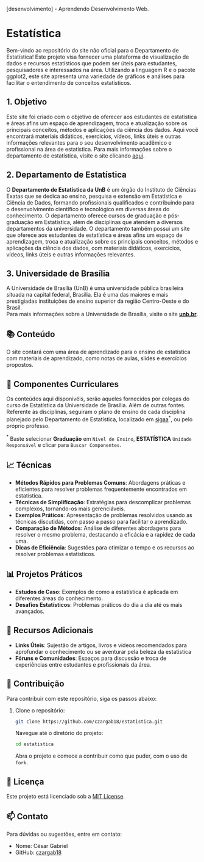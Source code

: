 [desenvolvimento] - Aprendendo Desenvolvimento Web.

# Estatística

Bem-vindo ao repositório do site não oficial para o Departamento de Estatística! Este projeto visa fornecer uma plataforma de visualização de dados e recursos estatísticos que podem ser úteis para estudantes, pesquisadores e interessados na área. Utilizando a linguagem R e o pacote ggplot2, este site apresenta uma variedade de gráficos e análises para facilitar o entendimento de conceitos estatísticos.

## 1. Objetivo

Este site foi criado com o objetivo de oferecer aos estudantes de estatística e áreas afins um espaço de aprendizagem, troca e atualização sobre os principais conceitos, métodos e aplicações da ciência dos dados. Aqui você encontrará materiais didáticos, exercícios, vídeos, links úteis e outras informações relevantes para o seu desenvolvimento acadêmico e profissional na área de estatística.
Para mais informações sobre o departamento de estatística, visite o site clicando [aqui](https://www.estatistica.unb.br).

## 2. Departamento de Estatística

O **Departamento de Estatística da UnB** é um órgão do Instituto de Ciências Exatas que se dedica ao ensino, pesquisa e extensão em Estatística e Ciência de Dados, formando profissionais qualificados e contribuindo para o desenvolvimento científico e tecnológico em diversas áreas do conhecimento. O departamento oferece cursos de graduação e pós-graduação em Estatística, além de disciplinas que atendem a diversos departamentos da universidade. O departamento também possui um site que oferece aos estudantes de estatística e áreas afins um espaço de aprendizagem, troca e atualização sobre os principais conceitos, métodos e aplicações da ciência dos dados, com materiais didáticos, exercícios, vídeos, links úteis e outras informações relevantes.

## 3. Universidade de Brasília

A Universidade de Brasília (UnB) é uma universidade pública brasileira situada na capital federal, Brasília. Ela é uma das maiores e mais prestigiadas instituições de ensino superior da região Centro-Oeste e do Brasil.  
Para mais informações sobre a Universidade de Brasília, visite o site [**unb.br**](https://www.unb.br).

## 📚 Conteúdo

O site contará com uma área de aprendizado para o ensino de estatística com materiais de aprendizado, como notas de aulas, slides e exercícios propostos.

## 🏫 Componentes Curriculares

Os conteúdos aqui disponivéis, serão aqueles fornecidos por colegas do curso de Estatística da Universidade de Brasília. Além de outras fontes. Referente às disciplinas, seguiram o plano de ensino de cada disciplina planejado pelo Departamento de Estatística, localizado em [sigaa](https://sigaa.unb.br/sigaa/public/componentes/busca_componentes.jsf?aba=p-ensino)$^{*}$, ou pelo próprio professo.

$^{*}$ Baste selecionar **Graduação** em `Nível de Ensino`, **ESTATÍSTICA** `Unidade Responsável` e clicar para `Buscar Componentes`.

## 📈 Técnicas 
- **Métodos Rápidos para Problemas Comuns**: Abordagens práticas e eficientes para resolver problemas frequentemente encontrados em estatística.
- **Técnicas de Simplificação**: Estratégias para descomplicar problemas complexos, tornando-os mais gerenciáveis.
- **Exemplos Práticos**: Apresentação de problemas resolvidos usando as técnicas discutidas, com passo a passo para facilitar o aprendizado.
- **Comparação de Métodos**: Análise de diferentes abordagens para resolver o mesmo problema, destacando a eficácia e a rapidez de cada uma.
- **Dicas de Eficiência**: Sugestões para otimizar o tempo e os recursos ao resolver problemas estatísticos.

## 📊 Projetos Práticos
- **Estudos de Caso**: Exemplos de como a estatística é aplicada em diferentes áreas do conhecimento.
- **Desafios Estatísticos**: Problemas práticos do dia a dia até os mais avançados.

## 🔗 Recursos Adicionais
- **Links Úteis**: Sujestão de artigos, livros e vídeos recomendados para aprofundar o conhecimento ou se aventurar pela beleza da estatística
- **Fóruns e Comunidades**: Espaços para discussão e troca de experiências entre estudantes e profissionais da área.

## 🚀 Contribuição

Para contribuir com este repositório, siga os passos abaixo:

1. Clone o repositório:
   ```bash
   git clone https://github.com/czargab18/estatistica.git
   ```
   Navegue até o diretório do projeto:
   ```bash
   cd estatistica
   ```
   Abra o projeto e comece a contribuir como que puder, com o uso de ``fork``.

## 📝 Licença

Este projeto está licenciado sob a [MIT License](LICENSE).

## 📫 Contato

Para dúvidas ou sugestões, entre em contato:

- Nome: César Gabriel
- GitHub: [czargab18](https://github.com/czargab18)
